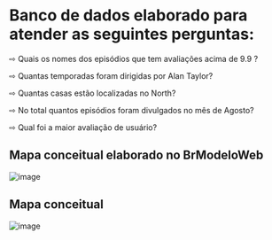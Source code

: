 # Banco de dados elaborado para atender as seguintes perguntas:

⇨ Quais os nomes dos episódios que tem  avaliações acima de 9.9 ?

⇨ Quantas temporadas foram dirigidas por Alan Taylor?

⇨ Quantas casas estão localizadas no North?

⇨ No total quantos episódios foram divulgados no mês de Agosto?

⇨ Qual foi a maior avaliação de usuário?

## Mapa conceitual elaborado no BrModeloWeb
![image](https://github.com/FlaviaSena/Banco_Dados_M4_Desenvolmento_Web/blob/main/Tabela_conceitual.png)
## Mapa conceitual
![image](https://github.com/FlaviaSena/Banco_Dados_M4_Desenvolmento_Web/blob/main/Tabela_logica.png)
